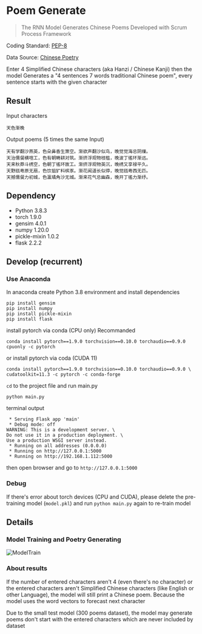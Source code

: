 # Poem Generate

> The RNN Model Generates Chinese Poems Developed with Scrum Process Framework

Coding Standard: [PEP-8](pep8.md)

Data Source: [Chinese Poetry](https://github.com/chinese-poetry/chinese-poetry)

Enter 4 Simplified Chinese characters (aka Hanzi / Chinese Kanji) then the model Generates a "4 sentences 7 words traditional Chinese poem", every sentence starts with the given character

## Result
Input characters
```
天色渐晚
```
Output poems (5 times the same Input)
```
天有学翻沙燕英，色朵鼻香生箫空。渐欲声翻沙似鸟，晚觉觉海总阴缫。
天治儒餐横喧工，色有朝畴耕对筑。渐挤浮观物枝槛，晚波丁徭环渐远。
天来秋莽斗绣空，色朝丁徭环故工。渐挤浮观物英沉，晚绣又享禄平久。
天野瓯粤原无扇，色饮狙犷料槟豕。渐花闻道长似停，晚觉瓯粤西无匹。
天撼儒餐力初城，色瀛璚角沙无城。渐来花气总幽森，晚开丁徭力渐纾。
```

## Dependency

- Python 3.8.3
- torch 1.9.0
- gensim 4.0.1
- numpy 1.20.0
- pickle-mixin 1.0.2
- flask 2.2.2

## Develop (recurrent)
### Use Anaconda
In anaconda create Python 3.8 environment and install dependencies

```
pip install gensim
pip install numpy 
pip install pickle-mixin
pip install flask
```
install pytorch via conda (CPU only) Recommanded
```
conda install pytorch==1.9.0 torchvision==0.10.0 torchaudio==0.9.0 cpuonly -c pytorch
```
or install pytorch via coda (CUDA 11)
```
conda install pytorch==1.9.0 torchvision==0.10.0 torchaudio==0.9.0 \
cudatoolkit=11.3 -c pytorch -c conda-forge
```

```cd``` to the project file and run main.py
```
python main.py
```

terminal output
```
 * Serving Flask app 'main'
 * Debug mode: off
WARNING: This is a development server. \
Do not use it in a production deployment. \ 
Use a production WSGI server instead.
 * Running on all addresses (0.0.0.0)
 * Running on http://127.0.0.1:5000
 * Running on http://192.168.1.112:5000
```

then open browser and go to ```http://127.0.0.1:5000```

### Debug
If there's error about torch devices (CPU and CUDA), please delete the pre-training model (```model.pkl```) and run ```python main.py``` again to re-train model

## Details

### Model Training and Poetry Generating

![ModelTrain](LSTM.png)

### About results

If the number of entered characters aren't 4 (even there's no character) or the entered characters aren't Simplified Chinese characters (like English or other Language), the model will still print a Chinese poem. Because the model uses the word vectors to forecast next character

Due to the small test model (300 poems dataset), the model may generate poems don't start with the entered characters which are never included by dataset
